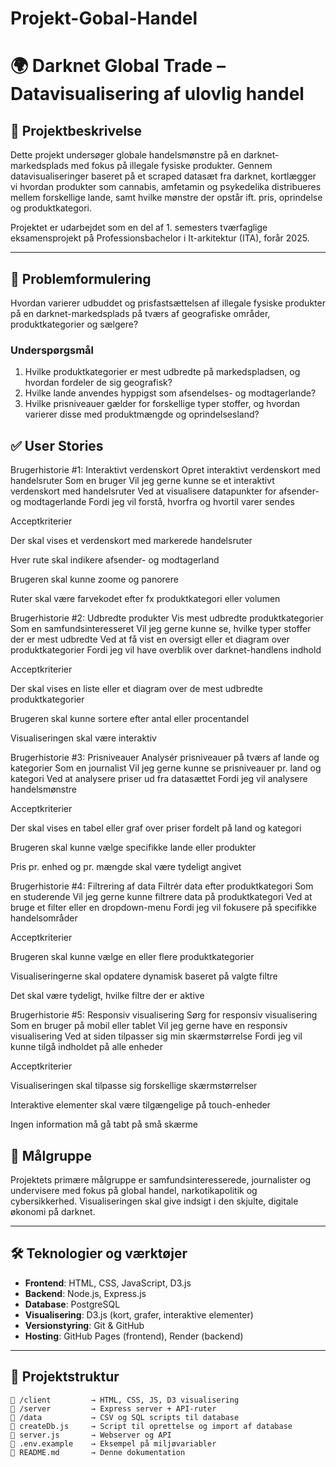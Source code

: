 # Projekt-Gobal-Handel

# 🌍 Darknet Global Trade – Datavisualisering af ulovlig handel

## 🔎 Projektbeskrivelse
Dette projekt undersøger globale handelsmønstre på en darknet-markedsplads med fokus på illegale fysiske produkter. Gennem datavisualiseringer baseret på et scraped datasæt fra darknet, kortlægger vi hvordan produkter som cannabis, amfetamin og psykedelika distribueres mellem forskellige lande, samt hvilke mønstre der opstår ift. pris, oprindelse og produktkategori.

Projektet er udarbejdet som en del af 1. semesters tværfaglige eksamensprojekt på Professionsbachelor i It-arkitektur (ITA), forår 2025.

---

## 🎯 Problemformulering
Hvordan varierer udbuddet og prisfastsættelsen af illegale fysiske produkter på en darknet-markedsplads på tværs af geografiske områder, produktkategorier og sælgere?

### Underspørgsmål
1. Hvilke produktkategorier er mest udbredte på markedspladsen, og hvordan fordeler de sig geografisk?
2. Hvilke lande anvendes hyppigst som afsendelses- og modtagerlande?
3. Hvilke prisniveauer gælder for forskellige typer stoffer, og hvordan varierer disse med produktmængde og oprindelsesland?

## ✅ User Stories

Brugerhistorie #1: Interaktivt verdenskort
Opret interaktivt verdenskort med handelsruter
Som en bruger
Vil jeg gerne kunne se et interaktivt verdenskort med handelsruter
Ved at visualisere datapunkter for afsender- og modtagerlande
Fordi jeg vil forstå, hvorfra og hvortil varer sendes

Acceptkriterier

Der skal vises et verdenskort med markerede handelsruter

Hver rute skal indikere afsender- og modtagerland

Brugeren skal kunne zoome og panorere

Ruter skal være farvekodet efter fx produktkategori eller volumen

Brugerhistorie #2: Udbredte produkter
Vis mest udbredte produktkategorier
Som en samfundsinteresseret
Vil jeg gerne kunne se, hvilke typer stoffer der er mest udbredte
Ved at få vist en oversigt eller et diagram over produktkategorier
Fordi jeg vil have overblik over darknet-handlens indhold

Acceptkriterier

Der skal vises en liste eller et diagram over de mest udbredte produktkategorier

Brugeren skal kunne sortere efter antal eller procentandel

Visualiseringen skal være interaktiv

Brugerhistorie #3: Prisniveauer
Analysér prisniveauer på tværs af lande og kategorier
Som en journalist
Vil jeg gerne kunne se prisniveauer pr. land og kategori
Ved at analysere priser ud fra datasættet
Fordi jeg vil analysere handelsmønstre

Acceptkriterier

Der skal vises en tabel eller graf over priser fordelt på land og kategori

Brugeren skal kunne vælge specifikke lande eller produkter

Pris pr. enhed og pr. mængde skal være tydeligt angivet

Brugerhistorie #4: Filtrering af data
Filtrér data efter produktkategori
Som en studerende
Vil jeg gerne kunne filtrere data på produktkategori
Ved at bruge et filter eller en dropdown-menu
Fordi jeg vil fokusere på specifikke handelsområder

Acceptkriterier

Brugeren skal kunne vælge en eller flere produktkategorier

Visualiseringerne skal opdatere dynamisk baseret på valgte filtre

Det skal være tydeligt, hvilke filtre der er aktive

Brugerhistorie #5: Responsiv visualisering
Sørg for responsiv visualisering
Som en bruger på mobil eller tablet
Vil jeg gerne have en responsiv visualisering
Ved at siden tilpasser sig min skærmstørrelse
Fordi jeg vil kunne tilgå indholdet på alle enheder

Acceptkriterier

Visualiseringen skal tilpasse sig forskellige skærmstørrelser

Interaktive elementer skal være tilgængelige på touch-enheder

Ingen information må gå tabt på små skærme

## 👥 Målgruppe
Projektets primære målgruppe er samfundsinteresserede, journalister og undervisere med fokus på global handel, narkotikapolitik og cybersikkerhed. Visualiseringen skal give indsigt i den skjulte, digitale økonomi på darknet.

---

## 🛠️ Teknologier og værktøjer
- **Frontend**: HTML, CSS, JavaScript, D3.js
- **Backend**: Node.js, Express.js
- **Database**: PostgreSQL
- **Visualisering**: D3.js (kort, grafer, interaktive elementer)
- **Versionstyring**: Git & GitHub
- **Hosting**: GitHub Pages (frontend), Render (backend)

---

## 🧠 Projektstruktur
```plaintext
📁 /client         → HTML, CSS, JS, D3 visualisering
📁 /server         → Express server + API-ruter
📁 /data           → CSV og SQL scripts til database
📄 createDb.js     → Script til oprettelse og import af database
📄 server.js       → Webserver og API
📄 .env.example    → Eksempel på miljøvariabler
📄 README.md       → Denne dokumentation
